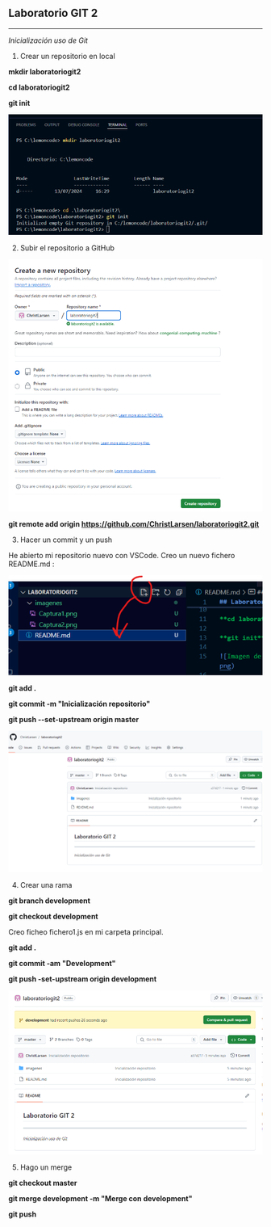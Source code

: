 ## Laboratorio GIT 2

---

_Inicialización uso de Git_

1. Crear un repositorio en local

**mkdir laboratoriogit2**

**cd laboratoriogit2**

**git init**

![Imagen de lo realizado](imagenes/Captura1.png)

2. Subir el repositorio a GitHub

![Imagen de lo realizado](imagenes/Captura2.png)

**git remote add origin https://github.com/ChristLarsen/laboratoriogit2.git**

3. Hacer un commit y un push

He abierto mi repositorio nuevo con VSCode. Creo un nuevo fichero README.md :

![Imagen de lo realizado](imagenes/Captura3.png)

**git add .**

**git commit -m "Inicialización repositorio"**

**git push --set-upstream origin master**

![Imagen de lo realizado](imagenes/Captura4.png)

4. Crear una rama

**git branch development**

**git checkout development**

Creo ficheo fichero1.js en mi carpeta principal.

**git add .**

**git commit -am "Development"**

**git push -set-upstream origin development**

![Imagen de lo realizado](imagenes/Captura5.png)

5. Hago un merge

**git checkout master**

**git merge development -m "Merge con development"**

**git push**




